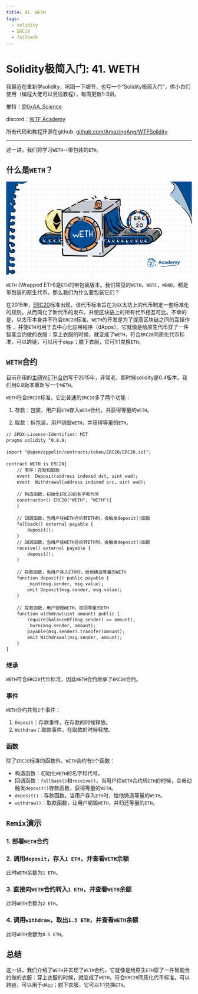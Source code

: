 ```yaml
---
title: 41. WETH
tags:
  - solidity
  - ERC20
  - fallback
---
```


# Solidity极简入门: 41. WETH

我最近在重新学solidity，巩固一下细节，也写一个“Solidity极简入门”，供小白们使用（编程大佬可以另找教程），每周更新1-3讲。

推特：[@0xAA_Science](https://twitter.com/0xAA_Science)

discord：[WTF Academy](https://discord.gg/5akcruXrsk)

所有代码和教程开源在github: [github.com/AmazingAng/WTFSolidity](https://github.com/AmazingAng/WTFSolidity)

-----

这一讲，我们将学习`WETH`--带包装的`ETH`。

## 什么是`WETH`？

![WETH](./img/41-1.png)

`WETH` (Wrapped ETH)是`ETH`的带包装版本。我们常见的`WETH`，`WBTC`，`WBNB`，都是带包装的原生代币。那么我们为什么要包装它们？

在2015年，[ERC20](https://github.com/AmazingAng/WTFSolidity/blob/main/20_SendETH/readme.md)标准出现，该代币标准旨在为以太坊上的代币制定一套标准化的规则，从而简化了新代币的发布，并使区块链上的所有代币相互可比。不幸的是，以太币本身并不符合`ERC20`标准。`WETH`的开发是为了提高区块链之间的互操作性 ，并使`ETH`可用于去中心化应用程序（dApps）。它就像是给原生代币穿了一件智能合约做的衣服：穿上衣服的时候，就变成了`WETH`，符合`ERC20`同质化代币标准，可以跨链，可以用于`dApp`；脱下衣服，它可1:1兑换`ETH`。

## `WETH`合约

目前在用的[主网WETH合约](https://rinkeby.etherscan.io/token/0xc778417e063141139fce010982780140aa0cd5ab?a=0xe16c1623c1aa7d919cd2241d8b36d9e79c1be2a2)写于2015年，非常老，那时候solidity是0.4版本。我们用0.8版本重新写一个`WETH`。

`WETH`符合`ERC20`标准，它比普通的`ERC20`多了两个功能：

1. 存款：包装，用户将`ETH`存入`WETH`合约，并获得等量的`WETH`。

2. 取款：拆包装，用户销毁`WETH`，并获得等量的`ETH`。

```
// SPDX-License-Identifier: MIT
pragma solidity ^0.8.0;

import "@openzeppelin/contracts/token/ERC20/ERC20.sol";

contract WETH is ERC20{
    // 事件：存款和取款
    event  Deposit(address indexed dst, uint wad);
    event  Withdrawal(address indexed src, uint wad);

    // 构造函数，初始化ERC20的名字和代号
    constructor() ERC20("WETH", "WETH"){
    }

    // 回调函数，当用户往WETH合约转ETH时，会触发deposit()函数
    fallback() external payable {
        deposit();
    }
    // 回调函数，当用户往WETH合约转ETH时，会触发deposit()函数
    receive() external payable {
        deposit();
    }

    // 存款函数，当用户存入ETH时，给他铸造等量的WETH
    function deposit() public payable {
        _mint(msg.sender, msg.value);
        emit Deposit(msg.sender, msg.value);
    }

    // 提款函数，用户销毁WETH，取回等量的ETH
    function withdraw(uint amount) public {
        require(balanceOf(msg.sender) >= amount);
        _burn(msg.sender, amount);
        payable(msg.sender).transfer(amount);
        emit Withdrawal(msg.sender, amount);
    }
}
```

### 继承

`WETH`符合`ERC20`代币标准，因此`WETH`合约继承了`ERC20`合约。

### 事件

`WETH`合约共有`2`个事件：

1. `Deposit`：存款事件，在存款的时候释放。
2. `Withdraw`：取款事件，在取款的时候释放。

### 函数

除了`ERC20`标准的函数外，`WETH`合约有`5`个函数：

- 构造函数：初始化`WETH`的名字和代号。
- 回调函数：`fallback()`和`receive()`，当用户往`WETH`合约转`ETH`的时候，会自动触发`deposit()`存款函数，获得等量的`WETH`。
- `deposit()`：存款函数，当用户存入`ETH`时，给他铸造等量的`WETH`。
- `withdraw()`：取款函数，让用户销毁`WETH`，并归还等量的`ETH`。

## `Remix`演示

### 1. 部署`WETH`合约

### 2. 调用`deposit`，存入`1 ETH`，并查看`WETH`余额

此时`WETH`余额为`1 ETH`。

### 3. 直接向`WETH`合约转入`1 ETH`，并查看`WETH`余额

此时`WETH`余额为`2 ETH`。

### 4. 调用`withdraw`，取出`1.5 ETH`，并查看`WETH`余额

此时`WETH`余额为`0.5 ETH`。

## 总结

这一讲，我们介绍了`WETH`并实现了`WETH`合约。它就像是给原生`ETH`穿了一件智能合约做的衣服：穿上衣服的时候，就变成了`WETH`，符合`ERC20`同质化代币标准，可以跨链，可以用于`dApp`；脱下衣服，它可以1:1兑换`ETH`。

